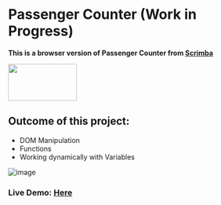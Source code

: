 # Passenger Counter (Work in Progress)
**This is a browser version of Passenger Counter from [Scrimba](www.scrimba.com)**

<img src="https://user-images.githubusercontent.com/30186107/29488525-f55a69d0-84da-11e7-8a39-5476f663b5eb.png" width="140" height="75">

## Outcome of this project:
* DOM Manipulation
* Functions
* Working dynamically with Variables


![image](https://user-images.githubusercontent.com/6069906/127953738-ab27e47a-47a5-4eed-96aa-757b43c986d7.png)



### Live Demo: [Here](https://hditano.github.io/Passenger-Counter/)
